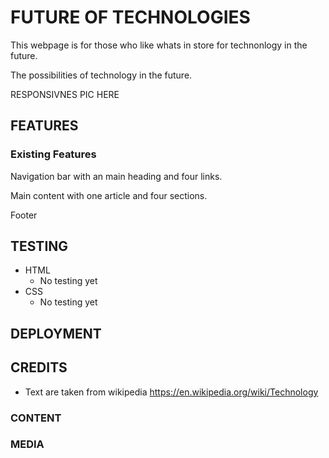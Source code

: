 # FUTURE OF TECHNOLOGIES

This webpage is for those who like whats in store for technonlogy in the future. 

The possibilities of technology in the future.


RESPONSIVNES PIC HERE

## FEATURES

### Existing Features

Navigation bar with an main heading and four links.

Main content with one article and four sections.

Footer 

## TESTING
* HTML
    * No testing yet
* CSS
    * No testing yet    


## DEPLOYMENT


## CREDITS
* Text are taken from wikipedia https://en.wikipedia.org/wiki/Technology

### CONTENT

### MEDIA